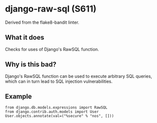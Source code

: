 # django-raw-sql (S611)
Derived from the flake8-bandit linter.
## What it does
Checks for uses of Django's RawSQL function.
## Why is this bad?
Django's RawSQL function can be used to execute arbitrary SQL queries,
which can in turn lead to SQL injection vulnerabilities.
## Example
```
from django.db.models.expressions import RawSQL
from django.contrib.auth.models import User
User.objects.annotate(val=("%secure" % "nos", []))
```